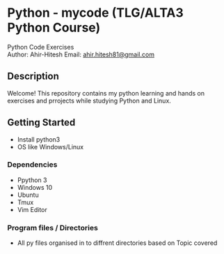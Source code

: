 # Python - mycode (TLG/ALTA3 Python Course)

Python Code Exercises  
Author: Ahir-Hitesh
Email:  ahir.hitesh81@gmail.com

## Description

Welcome! This repository contains my python learning and hands on exercises and prrojects while studying Python and Linux.

## Getting Started

* Install python3<F2>
* OS like Windows/Linux

### Dependencies

* Ppython 3 
* Windows 10
* Ubuntu
* Tmux
* Vim Editor

### Program files / Directories

* All py files organised in to diffrent directories based on Topic covered 

